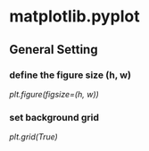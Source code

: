 # matplotlib.pyplot
## General Setting
  ### define the figure size (h, w)  
  *plt.figure(figsize=(h, w))*
  ### set background grid  
  *plt.grid(True)*
